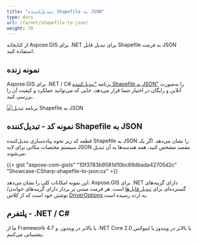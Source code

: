 ```yaml
---
title: "تبدیل‌کننده Shapefile به JSON"
type: docs
url: /fa/net/shapefile-to-json/
weight: 70
---
```


از کتابخانه Aspose.GIS برای .NET برای تبدیل فایل Shapefile به فرمت JSON استفاده کنید.

## **نمونه زنده**

Aspose.GIS برای .NET / C# برنامه ["تبدیل‌کننده Shapefile به JSON"](https://products.aspose.app/gis/conversion/shapefile-to-json) را به‌صورت آنلاین و رایگان در اختیار شما قرار می‌دهد، جایی که می‌توانید عملکرد و کیفیت آن را بررسی کنید.

![برنامه تبدیل Shapefile به JSON](conversion.png)

## **نمونه کد - تبدیل‌کننده Shapefile به JSON**

قطعه کد زیر نحوه پیاده‌سازی تبدیل‌کننده Shapefile به JSON را نشان می‌دهد. اگر یک سیستم مختصات مکانی برای لایه JSON مقصد مشخص کنید، همه هندسه‌ها به آن تبدیل می‌شوند. 

{{< gist "aspose-com-gists" "10f3783b9581d10bc69dbada42705d2c" "Showcase-CSharp-shapefile-to-json.cs" >}}

این نمونه امکانات کلی را نشان می‌دهد. Aspose.GIS برای .NET دارای گزینه‌های گسترده‌ای برای [تبدیل فایل‌ها](https://docs.aspose.com/gis/net/vector-layers/) است. هر فرمت مبتنی بر بردار دارای گزینه‌های خواندن/نوشتن خود است که از کلاس [DriverOptions](https://reference.aspose.com/gis/net/aspose.gis/driveroptions) به ارث رسیده است.

## **پلتفرم - .NET / C#**

ما از Framework 4.7 یا بالاتر در ویندوز، و .NET Core 2.0 یا بالاتر در ویندوز یا لینوکس پشتیبانی می‌کنیم.
